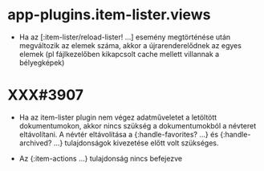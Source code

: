 
# app-plugins.item-lister.views
- Ha az [:item-lister/reload-lister! ...] esemény megtörténése után megváltozik az elemek száma,
  akkor a újrarenderelődnek az egyes elemek (pl fájlkezelőben kikapcsolt cache mellett villannak
  a bélyegképek)



# XXX#3907
- Ha az item-lister plugin nem végez adatműveletet a letöltött dokumentumokon, akkor
  nincs szükség a dokumentumokból a névteret eltávolítani.
  A névtér eltávolítása a {:handle-favorites? ...} és {:handle-archived? ...} tulajdonságok
  kivezetése előtt volt szükséges.

- Az {:item-actions ...} tulajdonság nincs befejezve
